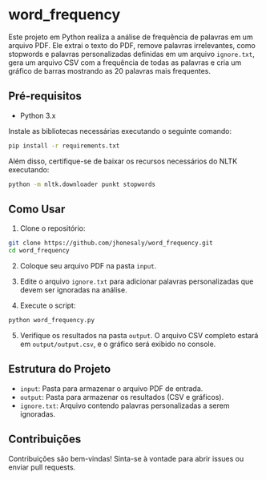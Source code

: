# word_frequency

Este projeto em Python realiza a análise de frequência de palavras em um arquivo PDF. Ele extrai o texto do PDF, remove palavras irrelevantes, como stopwords e palavras personalizadas definidas em um arquivo `ignore.txt`, gera um arquivo CSV com a frequência de todas as palavras e cria um gráfico de barras mostrando as 20 palavras mais frequentes.

## Pré-requisitos

- Python 3.x

Instale as bibliotecas necessárias executando o seguinte comando:

```bash
pip install -r requirements.txt
```

Além disso, certifique-se de baixar os recursos necessários do NLTK executando:

```bash
python -m nltk.downloader punkt stopwords
```

## Como Usar

1. Clone o repositório:

```bash
git clone https://github.com/jhonesaly/word_frequency.git
cd word_frequency
```

2. Coloque seu arquivo PDF na pasta `input`.

3. Edite o arquivo `ignore.txt` para adicionar palavras personalizadas que devem ser ignoradas na análise.

4. Execute o script:

```bash
python word_frequency.py
```

5. Verifique os resultados na pasta `output`. O arquivo CSV completo estará em `output/output.csv`, e o gráfico será exibido no console.

## Estrutura do Projeto

- `input`: Pasta para armazenar o arquivo PDF de entrada.
- `output`: Pasta para armazenar os resultados (CSV e gráficos).
- `ignore.txt`: Arquivo contendo palavras personalizadas a serem ignoradas.

## Contribuições

Contribuições são bem-vindas! Sinta-se à vontade para abrir issues ou enviar pull requests.
